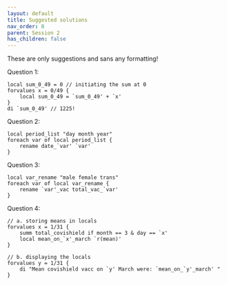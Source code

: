 ```yaml
---
layout: default
title: Suggested solutions
nav_order: 8
parent: Session 2
has_children: false
---
```


These are only suggestions and sans any formatting!
 
Question 1:

```
local sum_0_49 = 0 // initiating the sum at 0
forvalues x = 0/49 {
	local sum_0_49 = `sum_0_49' + `x'
}
di `sum_0_49' // 1225!
```

Question 2:

```
local period_list "day month year"
foreach var of local period_list {
	rename date_`var' `var'
}
```

Question 3:

```
local var_rename "male female trans"
foreach var of local var_rename {
	rename `var'_vac total_vac_`var'
}
```

Question 4:

```
// a. storing means in locals
forvalues x = 1/31 {
	summ total_covishield if month == 3 & day == `x'
	local mean_on_`x'_march `r(mean)'
}

// b. displaying the locals
forvalues y = 1/31 {
	di "Mean covishield vacc on `y' March were: `mean_on_`y'_march' "
}
```